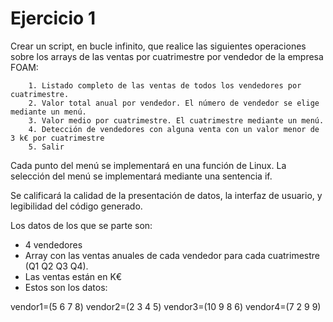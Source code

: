 
# Ejercicio 1

Crear un script, en bucle infinito, que realice las siguientes operaciones sobre los arrays de las ventas por cuatrimestre por vendedor de la empresa FOAM:

        1. Listado completo de las ventas de todos los vendedores por cuatrimestre. 
        2. Valor total anual por vendedor. El número de vendedor se elige mediante un menú. 
        3. Valor medio por cuatrimestre. El cuatrimestre mediante un menú.
        4. Detección de vendedores con alguna venta con un valor menor de 3 k€ por cuatrimestre 
        5. Salir
        

Cada punto del menú se implementará en una función de Linux. La selección del menú se implementará mediante una sentencia if.

Se calificará la calidad de la presentación de datos, la interfaz de usuario, y legibilidad del código generado.

Los datos de los que se parte son:  

- 4 vendedores
- Array con las ventas anuales de cada vendedor para cada cuatrimestre (Q1 Q2 Q3 Q4). 
- Las ventas están en K€
- Estos son los datos: 
 
vendor1=(5 6 7 8)
vendor2=(2 3 4 5)
vendor3=(10 9 8 6)
vendor4=(7 2 9 9)